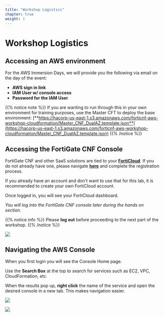 ```yaml
---
title: "Workshop Logistics"
chapter: true
weight: 1
---
```



# Workshop Logistics

## Accessing an AWS environment

For the AWS Immersion Days, we will provide you the following via email on the day of the event:

  * **AWS sign in link**
  * **IAM User w/ console access**
  * **Password for the IAM User**

{{% notice note %}}
If you are wanting to run through this in your own environment for training purposes, use the Master CFT to deploy the base environment: [**https://hacorp-us-east-1.s3.amazonaws.com/forticnf-aws-workshop-cloudformation/Master_CNF_DualAZ.template.json**](https://hacorp-us-east-1.s3.amazonaws.com/forticnf-aws-workshop-cloudformation/Master_CNF_DualAZ.template.json)
{{% /notice %}}

## Accessing the FortiGate CNF Console

FortiGate CNF and other SaaS solutions are tied to your [**FortiCloud**](https://support.fortinet.com/). If you do not already have one, please navigate [**here**](https://support.fortinet.com/cred/#/sign-up) and complete the registration process.

If you already have an account and don't want to use that for this lab, it is recommended to create your own FortiCloud account.

Once logged in, you will see your FortiCloud dashboard.

*You will log into the FortiGate CNF console later during the hands on section.*

{{% notice info %}}
Please **log out** before proceeding to the next part of the workshop.
{{% /notice %}}

![](../images/image-forticloud.png)

## Navigating the AWS Console

When you first login you will see the Console Home page.

Use the **Search Box** at the top to search for services such as EC2, VPC, CloudFormation, etc.

When the results pop up, **right click** the name of the service and open the desired console in a new tab. This makes navigation easier.

![](../images/image-awsconsole1.png)

![](../images/image-awsconsole2.png)
